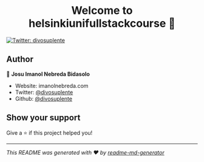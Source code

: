 <h1 align="center">Welcome to helsinkiunifullstackcourse 👋</h1>
<p>
  <a href="https://twitter.com/divosuplente" target="_blank">
    <img alt="Twitter: divosuplente" src="https://img.shields.io/twitter/follow/divosuplente.svg?style=social" />
  </a>
</p>

## Author

👤 **Josu Imanol Nebreda Bidasolo**

* Website: imanolnebreda.com
* Twitter: [@divosuplente](https://twitter.com/divosuplente)
* Github: [@divosuplente](https://github.com/divosuplente)

## Show your support

Give a ⭐️ if this project helped you!

***
_This README was generated with ❤️ by [readme-md-generator](https://github.com/kefranabg/readme-md-generator)_